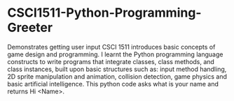 # CSCI1511-Python-Programming-Greeter
Demonstrates getting user input
CSCI 1511 introduces basic concepts of game design and programming. I learnt the Python programming language constructs to write programs that integrate classes, class methods, and class instances, built upon basic structures such as: input method handling, 2D sprite manipulation and animation, collision detection, game physics and basic artificial intelligence.   This python code asks what is your name and returns Hi &lt;Name>.
